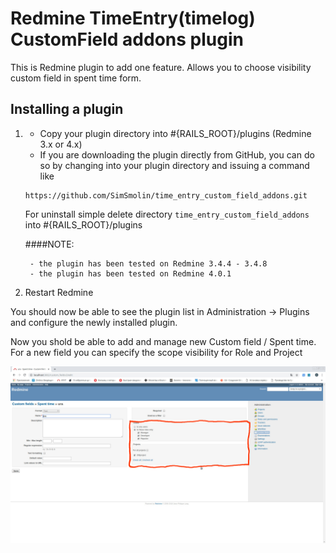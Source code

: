 # Redmine TimeEntry(timelog) CustomField addons plugin 

This is Redmine plugin to add one feature. Allows you to choose visibility custom field in spent time form.

## Installing a plugin

1. 
   * Copy your plugin directory into #{RAILS_ROOT}/plugins (Redmine 3.x or 4.x) 
   * If you are downloading the plugin directly from GitHub, you can do so by changing into your plugin directory and issuing a command like 

    ```
    https://github.com/SimSmolin/time_entry_custom_field_addons.git
    ```
    For uninstall simple delete directory ```time_entry_custom_field_addons``` into #{RAILS_ROOT}/plugins 

    ####NOTE: 
   
        - the plugin has been tested on Redmine 3.4.4 - 3.4.8
        - the plugin has been tested on Redmine 4.0.1 

2. Restart Redmine

You should now be able to see the plugin list in Administration -> Plugins and configure the newly installed plugin.

Now you shold be able to add and manage new Custom field / Spent time.
For a new field you can specify the scope visibility for Role and Project 

![screen](https://github.com/SimSmolin/MyPrintScreen/raw/master/screen.jpg "Screen")



